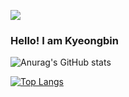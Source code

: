 ![](https://capsule-render.vercel.app/api?section=footer)
### Hello! I am Kyeongbin


![Anurag's GitHub stats](https://github-readme-stats.vercel.app/api?username=leuneoe25&show_icons=true&theme=radical)

[![Top Langs](https://github-readme-stats.vercel.app/api/top-langs/?username=leuneoe25&layout=compact)](https://github.com/anuraghazra/github-readme-stats)

